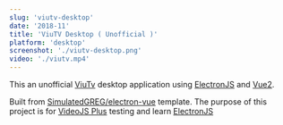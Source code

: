 ```yaml
---
slug: 'viutv-desktop'
date: '2018-11'
title: 'ViuTV Desktop ( Unofficial )'
platform: 'desktop'
screenshot: './viutv-desktop.png'
video: './viutv.mp4'
---
```


This an unofficial <a href="https://viu.tv/">ViuTv</a> desktop application using <a href="https://electronjs.org/">ElectronJS</a> and <a href="https://vuejs.org/">Vue2</a>.

Built from <a href="https://github.com/SimulatedGREG/electron-vue">SimulatedGREG/electron-vue</a> template. The purpose of this
project is for <a href="https://github.com/Pong420/videojs-plus">VideoJS Plus</a> testing and learn <a href="https://electronjs.org/">ElectronJS</a>
